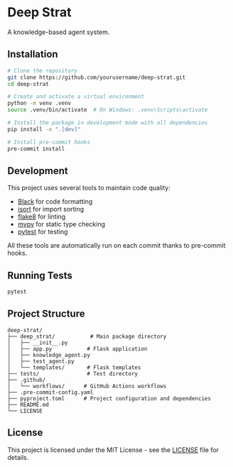 # Deep Strat

A knowledge-based agent system.

## Installation

```bash
# Clone the repository
git clone https://github.com/yourusername/deep-strat.git
cd deep-strat

# Create and activate a virtual environment
python -m venv .venv
source .venv/bin/activate  # On Windows: .venv\Scripts\activate

# Install the package in development mode with all dependencies
pip install -e ".[dev]"

# Install pre-commit hooks
pre-commit install
```

## Development

This project uses several tools to maintain code quality:

- [Black](https://github.com/psf/black) for code formatting
- [isort](https://github.com/PyCQA/isort) for import sorting
- [flake8](https://github.com/PyCQA/flake8) for linting
- [mypy](http://mypy-lang.org/) for static type checking
- [pytest](https://docs.pytest.org/) for testing

All these tools are automatically run on each commit thanks to pre-commit hooks.

## Running Tests

```bash
pytest
```

## Project Structure

```
deep-strat/
├── deep_strat/           # Main package directory
│   ├── __init__.py
│   ├── app.py           # Flask application
│   ├── knowledge_agent.py
│   ├── test_agent.py
│   └── templates/       # Flask templates
├── tests/               # Test directory
├── .github/
│   └── workflows/      # GitHub Actions workflows
├── .pre-commit-config.yaml
├── pyproject.toml      # Project configuration and dependencies
├── README.md
└── LICENSE
```

## License

This project is licensed under the MIT License - see the [LICENSE](LICENSE) file for details.
